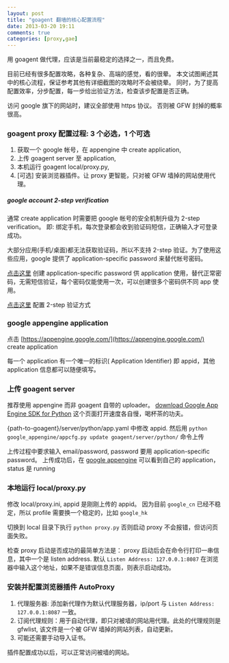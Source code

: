 ```yaml
---
layout: post
title: "goagent 翻墙的核心配置流程"
date: 2013-03-20 19:11
comments: true
categories: [proxy,gae]
---
```


用 goagent 做代理，应该是当前最稳定的选择之一，而且免费。

目前已经有很多配置攻略，各种复杂、高端的感觉，看的很晕。
本文试图阐述其中的核心流程，保证参考其他有详细截图的攻略时不会被绕晕。
同时，为了提高配置效率，分步配置，每一步给出验证方法，检查该步配置是否正确。

<!--more-->

访问 google 旗下的网站时，建议全部使用 https 协议。
否则被 GFW 封掉的概率很高。

### goagent proxy 配置过程: 3 个必选，1 个可选

1. 获取一个 google 帐号，在 appengine 中 create application,
2. 上传 goagent server 至 application,
3. 本机运行 goagent local/proxy.py,
4. [可选] 安装浏览器插件。让 proxy 更智能，只对被 GFW 墙掉的网站使用代理。

##### google account 2-step verification

通常 create application 时需要把 google 帐号的安全机制升级为 2-step verification。
即: 绑定手机，每次登录都会收到验证码短信，正确输入才可登录成功。

大部分应用(手机/桌面)都无法获取验证码，所以不支持 2-step 验证。为了使用这些应用，google 提供了 application-specific password 来替代帐号密码。

[点击这里](https://accounts.google.com/IssuedAuthSubTokens?hide_authsub=1) 创建 application-specific password 供 application 使用，替代正常密码，无需短信验证，每个密码仅能使用一次，可以创建很多个密码供不同 app 使用。

[点击这里](https://accounts.google.com/SmsAuthConfig) 配置 2-step 验证方式

### google appengine application 

点击 [https://appengine.google.com/](https://appengine.google.com/)  create application

每一个 application 有一个唯一的标识( Application Identifier) 即 appid，其他 application 信息都可以随便填写。

### 上传 goagent server

推荐使用 appengine 而非 goagent 自带的 uploader。
[download Google App Engine SDK for Python](https://code.google.com/appengine/downloads.html) 这个页面打开速度各自慢，喝杯茶的功夫。

{path-to-goagent}/server/python/app.yaml 中修改 appid. 然后用 `python google_appengine/appcfg.py update goagent/server/python/` 命令上传

上传过程中要求输入 email/password, password 要用 application-specific password。
上传成功后，在 [google appengine](https://appengine.google.com/) 可以看到自己的 application，status 是 running

### 本地运行 local/proxy.py

修改 local/proxy.ini, appid 是刚刚上传的 appid。
因为目前 `google_cn` 已经不稳定，所以 profile 需要换一个稳定的，比如 `google_hk`

切换到 local 目录下执行 `python proxy.py` 否则启动 proxy 不会报错，但访问页面失败。

检查 proxy 启动是否成功的最简单方法是：
proxy 启动后会在命令行打印一串信息，其中一个是 listen address. 默认 `Listen Address: 127.0.0.1:8087`
在浏览器中输入这个地址，如果不是错误信息页面，则表示启动成功。

### 安装并配置浏览器插件 AutoProxy

1. 代理服务器: 添加新代理作为默认代理服务器，ip/port 与 `Listen Address: 127.0.0.1:8087` 一致。
2. 订阅代理规则：用于自动代理，即只对被墙的网站用代理。此处的代理规则是 gfwlist, 该文件是一个被 GFW 墙掉的网站列表，自动更新。 
3. 可能还需要手动导入证书。

插件配置成功以后，可以正常访问被墙的网站。
